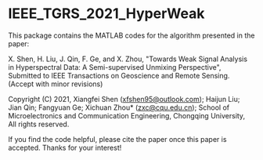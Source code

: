 # IEEE_TGRS_2021_HyperWeak

This package contains the MATLAB codes for the algorithm presented in the paper:

X. Shen, H. Liu, J. Qin, F. Ge, and X. Zhou, "Towards Weak Signal Analysis in Hyperspectral Data: A Semi-supervised Unmixing Perspective", Submitted to IEEE Transactions on Geoscience and Remote Sensing. (Accept with minor revisions)

 Copyright (C) 2021, Xiangfei Shen (xfshen95@outlook.com);
                     Haijun Liu;
					           Jian Qin;
					           Fangyuan Ge;
				             Xichuan Zhou* (zxc@cqu.edu.cn);
                     School of Microelectronics and Communication Engineering, Chongqing University,
                     All rights reserved.

If you find the code helpful, please cite the paper once this paper is accepted. Thanks for your interest! 
